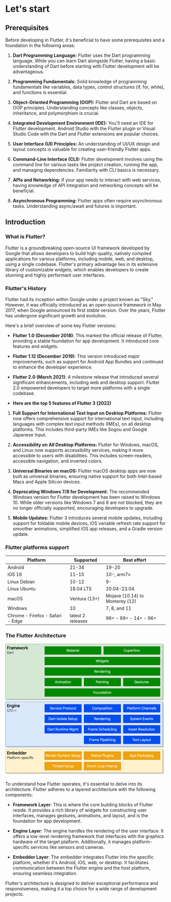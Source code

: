 # Let's start 

## Prerequisites

Before developing in Flutter, it's beneficial to have some prerequisites and a foundation in the following areas:

1. **Dart Programming Language:** Flutter uses the Dart programming language. While you can learn Dart alongside Flutter, having a basic understanding of Dart before starting with Flutter development will be advantageous.

2. **Programming Fundamentals:** Solid knowledge of programming fundamentals like variables, data types, control structures (if, for, while), and functions is essential.

3. **Object-Oriented Programming (OOP):** Flutter and Dart are based on OOP principles. Understanding concepts like classes, objects, inheritance, and polymorphism is crucial.

4. **Integrated Development Environment (IDE):** You'll need an IDE for Flutter development. Android Studio with the Flutter plugin or Visual Studio Code with the Dart and Flutter extensions are popular choices. 

5. **User Interface (UI) Principles:** An understanding of UI/UX design and layout concepts is valuable for creating user-friendly Flutter apps.

6. **Command-Line Interface (CLI):** Flutter development involves using the command line for various tasks like project creation, running the app, and managing dependencies. Familiarity with CLI basics is necessary.

7. **APIs and Networking:** If your app needs to interact with web services, having knowledge of API integration and networking concepts will be beneficial.

8. **Asynchronous Programming:** Flutter apps often require asynchronous tasks. Understanding async/await and futures is important.

## Introduction

### What is Flutter?

Flutter is a groundbreaking open-source UI framework developed by Google that allows developers to build high-quality, natively compiled applications for various platforms, including mobile, web, and desktop, using a single codebase. Flutter's primary advantage lies in its extensive library of customizable widgets, which enables developers to create stunning and highly performant user interfaces.

### Flutter's History

Flutter had its inception within Google under a project known as "Sky." However, it was officially introduced as an open-source framework in May 2017, when Google announced its first stable version. Over the years, Flutter has undergone significant growth and evolution.

Here's a brief overview of some key Flutter versions:

- **Flutter 1.0 (December 2018)**: This marked the official release of Flutter, providing a stable foundation for app development. It introduced core features and widgets.

- **Flutter 1.12 (December 2019)**: This version introduced major improvements, such as support for Android App Bundles and continued to enhance the developer experience.

- **Flutter 2.0 (March 2021)**: A milestone release that introduced several significant enhancements, including web and desktop support. Flutter 2.0 empowered developers to target more platforms with a single codebase.

- **Here are the top 5 features of Flutter 3 (2022)**

1. **Full Support for International Text Input on Desktop Platforms:** Flutter now offers comprehensive support for international text input, including languages with complex text input methods (IMEs), on all desktop platforms. This includes third-party IMEs like Sogou and Google Japanese Input.

2. **Accessibility on All Desktop Platforms:** Flutter for Windows, macOS, and Linux now supports accessibility services, making it more accessible to users with disabilities. This includes screen-readers, accessible navigation, and inverted colors.

3. **Universal Binaries on macOS:** Flutter macOS desktop apps are now built as universal binaries, ensuring native support for both Intel-based Macs and Apple Silicon devices.

4. **Deprecating Windows 7/8 for Development:** The recommended Windows version for Flutter development has been raised to Windows 10. While older versions like Windows 7 and 8 are not blocked, they are no longer officially supported, encouraging developers to upgrade.

5. **Mobile Updates:** Flutter 3 introduces several mobile updates, including support for foldable mobile devices, iOS variable refresh rate support for smoother animations, simplified iOS app releases, and a Gradle version update.

### Flutter platforms support
             
|Platform   |Supported   |Best effort	   |
|---|---|---|
|Android |21-34   |19-20	   |
|iOS	16	    |11-15	    |10-, arm7v    |
|Linux Debian   |10-12	   |9-   |
|Linux Ubuntu   |18.04 LTS   |20.04-23.04   |
|macOS   |Ventura (13+)   |Mojave (10.14) to Monterey (12)	   |
|Windows	   |10   |7, 8, and 11	   |
|Chrome - Firefox - Safari - Edge	   |latest 2 releases	   |96+ - 99+ - 14+ - 96+   |

### The Flutter Architecture

![flutter architecture](../assets/images/arch.png)

To understand how Flutter operates, it's essential to delve into its architecture. Flutter adheres to a layered architecture with the following components:

- **Framework Layer**: This is where the core building blocks of Flutter reside. It provides a rich library of widgets for constructing user interfaces, manages gestures, animations, and layout, and is the foundation for app development.

- **Engine Layer**: The engine handles the rendering of the user interface. It offers a low-level rendering framework that interfaces with the graphics hardware of the target platform. Additionally, it manages platform-specific services like sensors and cameras.

- **Embedder Layer**: The embedder integrates Flutter into the specific platform, whether it's Android, iOS, web, or desktop. It facilitates communication between the Flutter engine and the host platform, ensuring seamless integration.

Flutter's architecture is designed to deliver exceptional performance and responsiveness, making it a top choice for a wide range of development projects.

